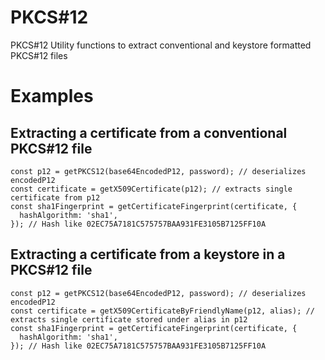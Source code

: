 # PKCS#12

PKCS#12 Utility functions to extract conventional and keystore formatted PKCS#12 files

# Examples

## Extracting a certificate from a conventional PKCS#12 file

```
const p12 = getPKCS12(base64EncodedP12, password); // deserializes encodedP12
const certificate = getX509Certificate(p12); // extracts single certificate from p12
const sha1Fingerprint = getCertificateFingerprint(certificate, {
  hashAlgorithm: 'sha1',
}); // Hash like 02EC75A7181C575757BAA931FE3105B7125FF10A
```

## Extracting a certificate from a keystore in a PKCS#12 file

```
const p12 = getPKCS12(base64EncodedP12, password); // deserializes encodedP12
const certificate = getX509CertificateByFriendlyName(p12, alias); // extracts single certificate stored under alias in p12
const sha1Fingerprint = getCertificateFingerprint(certificate, {
  hashAlgorithm: 'sha1',
}); // Hash like 02EC75A7181C575757BAA931FE3105B7125FF10A
```

